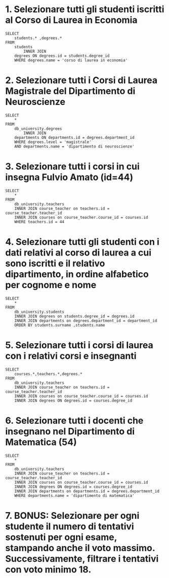 # 1. Selezionare tutti gli studenti iscritti al Corso di Laurea in Economia
```
SELECT 
	students.* ,degrees.*
FROM
    students
        INNER JOIN
    degrees ON degrees.id = students.degree_id
    WHERE degrees.name = 'corso di laurea in economia'
```



# 2. Selezionare tutti i Corsi di Laurea Magistrale del Dipartimento di Neuroscienze
```
SELECT 
    *
FROM
    db_university.degrees
        INNER JOIN
    departments ON departments.id = degrees.department_id
    WHERE degrees.level = 'magistrale'
    AND departments.name = 'dipartimento di neuroscienze'
```
# 3. Selezionare tutti i corsi in cui insegna Fulvio Amato (id=44)
```
SELECT 
    *
FROM
    db_university.teachers
    INNER JOIN course_teacher on teachers.id = course_teacher.teacher_id
    INNER JOIN courses on course_teacher.course_id = courses.id
    WHERE teachers.id = 44

```


# 4. Selezionare tutti gli studenti con i dati relativi al corso di laurea a cui sono iscritti e il relativo dipartimento, in ordine alfabetico per cognome e nome
```
SELECT 
    *
FROM
    db_university.students
    INNER JOIN degrees on students.degree_id = degrees.id
    INNER JOIN departments on degrees.department_id = department_id
    ORDER BY students.surname ,students.name
```
# 5. Selezionare tutti i corsi di laurea con i relativi corsi e insegnanti
```
SELECT 
    courses.*,teachers.*,degrees.*
FROM
    db_university.teachers
    INNER JOIN course_teacher on teachers.id = course_teacher.teacher_id
    INNER JOIN courses on course_teacher.course_id = courses.id
	INNER JOIN degrees ON degrees.id = courses.degree_id
```



# 6. Selezionare tutti i docenti che insegnano nel Dipartimento di Matematica (54)
```
SELECT 
    *
FROM
    db_university.teachers
    INNER JOIN course_teacher on teachers.id = course_teacher.teacher_id
    INNER JOIN courses on course_teacher.course_id = courses.id
	INNER JOIN degrees ON degrees.id = courses.degree_id
    INNER JOIN departments on departments.id = degrees.department_id
    WHERE departments.name = 'dipartimento di matematica'

```

# 7. BONUS: Selezionare per ogni studente il numero di tentativi sostenuti per ogni esame, stampando anche il voto massimo. Successivamente, filtrare i tentativi con voto minimo 18.
